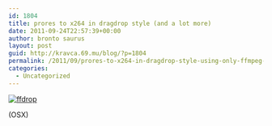 ```yaml
---
id: 1804
title: prores to x264 in dragdrop style (and a lot more)
date: 2011-09-24T22:57:39+00:00
author: bronto saurus
layout: post
guid: http://kravca.69.mu/blog/?p=1804
permalink: /2011/09/prores-to-x264-in-dragdrop-style-using-only-ffmpeg-and-its-new-prores-decoder/
categories:
  - Uncategorized
---
```

[![ffdrop](http://shrani.si/f/2J/SY/4cNn5kZX/1/9bskinny.png)](http://forum.doom9.org/showthread.php?t=162621)
  
(OSX)